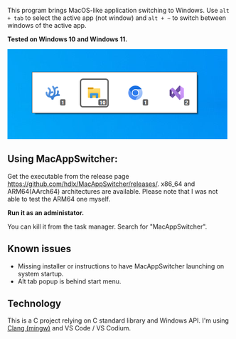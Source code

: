 This program brings MacOS-like application switching to Windows. Use `alt + tab` to select the active app (not window) and `alt + ~` to switch between windows of the active app.

**Tested on Windows 10 and Windows 11.**

![](./Assets/ScreenshotWin10.png)

## Using MacAppSwitcher:
Get the executable from the release page https://github.com/hdlx/MacAppSwitcher/releases/. x86_64 and ARM64(AArch64) architectures are available. Please note that I was not able to test the ARM64 one myself.

**Run it as an administator.**

You can kill it from the task manager. Search for "MacAppSwitcher".

## Known issues
- Missing installer or instructions to have MacAppSwitcher launching on system startup.
- Alt tab popup is behind start menu.

## Technology
This is a C project relying on C standard library and Windows API. I'm using [Clang (mingw)](https://github.com/mstorsjo/llvm-mingw) and VS Code / VS Codium.
